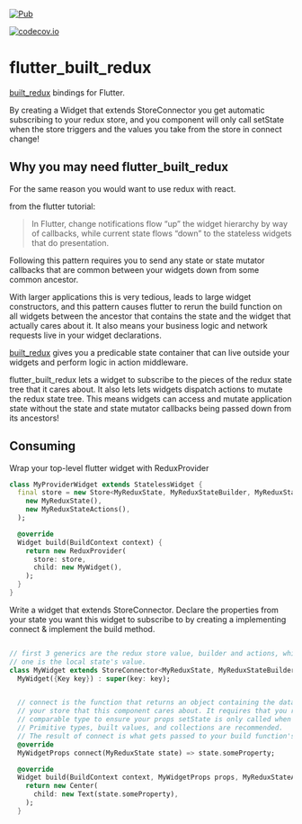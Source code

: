 [![Pub](https://img.shields.io/pub/v/flutter_built_redux.svg)](https://pub.dartlang.org/packages/flutter_built_redux)

[![codecov.io](http://codecov.io/github/davidmarne/flutter_built_redux/coverage.svg?branch=master)](http://codecov.io/github/davidmarne/flutter_built_redux?branch=master)

# flutter_built_redux

[built_redux] bindings for Flutter.

By creating a Widget that extends StoreConnector you get automatic subscribing to your redux store, and you component will only call setState when the store triggers and the values you take from the store in connect change!

## Why you may need flutter_built_redux

For the same reason you would want to use redux with react.

from the flutter tutorial:

> In Flutter, change notifications flow “up” the widget hierarchy by way of callbacks, while current state flows “down” to the stateless widgets that do presentation.

Following this pattern requires you to send any state or state mutator callbacks that are common between your widgets down from some common ancestor.

With larger applications this is very tedious, leads to large widget constructors, and this pattern causes flutter to rerun the build function on all widgets between the ancestor that contains the state and the widget that actually cares about it. It also means your business logic and network requests live in your widget declarations.

[built_redux] gives you a predicable state container that can live outside your widgets and perform logic in action middleware.

flutter_built_redux lets a widget to subscribe to the pieces of the redux state tree that it cares about. It also lets lets widgets dispatch actions to mutate the redux state tree. This means widgets can access and mutate application state without the state and state mutator callbacks being passed down from its ancestors!

## Consuming

Wrap your top-level flutter widget with ReduxProvider

```dart
class MyProviderWidget extends StatelessWidget {
  final store = new Store<MyReduxState, MyReduxStateBuilder, MyReduxStateActions>(
    new MyReduxState(),
    new MyReduxStateActions(),
  );

  @override
  Widget build(BuildContext context) {
    return new ReduxProvider(
      store: store,
      child: new MyWidget(),
    );
  }
}
```

Write a widget that extends StoreConnector.
Declare the properties from your state you want this widget to subscribe to by
creating a implementing connect & implement the build method.

```dart

// first 3 generics are the redux store value, builder and actions, while the last
// one is the local state's value.
class MyWidget extends StoreConnector<MyReduxState, MyReduxStateBuilder, MyReduxStateActions, String> {
  MyWidget({Key key}) : super(key: key);


  // connect is the function that returns an object containing the data from
  // your store that this component cares about. It requires that you return a
  // comparable type to ensure your props setState is only called when necessary.
  // Primitive types, built values, and collections are recommended.
  // The result of connect is what gets passed to your build function's second param
  @override
  MyWidgetProps connect(MyReduxState state) => state.someProperty;

  @override
  Widget build(BuildContext context, MyWidgetProps props, MyReduxStateActions action) {
    return new Center(
      child: new Text(state.someProperty),
    );
  }
```

[built_redux]: https://github.com/davidmarne/built_redux

